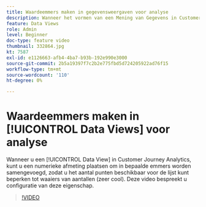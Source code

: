```yaml
---
title: Waardeemmers maken in gegevensweergaven voor analyse
description: Wanneer het vormen van een Mening van Gegevens in Customer Journey Analytics, kunt u een numerieke dimensie plaatsen die in bepaalde emmers moet worden samengevoegd, zodat u het aantal punten kunt beperken beschikbaar voor de lijst aan waaiers van aantallen (zeer koel). Deze video bespreekt u configuratie van deze eigenschap.
feature: Data Views
role: Admin
level: Beginner
doc-type: feature video
thumbnail: 332864.jpg
kt: 7587
exl-id: e1126663-afb4-4ba7-b93b-192e990e3000
source-git-commit: 2b5a19397f7c2b2e775fbd5d724205922ad76f15
workflow-type: tm+mt
source-wordcount: '110'
ht-degree: 0%

---
```


# Waardeemmers maken in [!UICONTROL Data Views] voor analyse

Wanneer u een [!UICONTROL Data View] in Customer Journey Analytics, kunt u een numerieke afmeting plaatsen om in bepaalde emmers worden samengevoegd, zodat u het aantal punten beschikbaar voor de lijst kunt beperken tot waaiers van aantallen (zeer cool). Deze video bespreekt u configuratie van deze eigenschap.

>[!VIDEO](https://video.tv.adobe.com/v/332864/?quality=12&learn=on)
